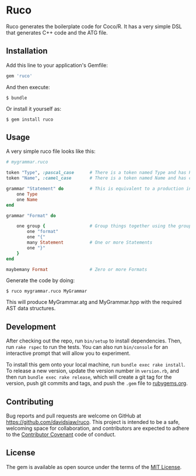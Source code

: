 # Ruco

Ruco generates the boilerplate code for Coco/R. It has a very simple DSL that generates C++ code and the ATG file.

## Installation

Add this line to your application's Gemfile:

```ruby
gem 'ruco'
```

And then execute:

    $ bundle

Or install it yourself as:

    $ gem install ruco

## Usage

A very simple ruco file looks like this:

```ruby
# mygrammar.ruco

token "Type", :pascal_case 		# There is a token named Type and has PascalCase
token "Name", :camel_case		# There is a token named Name and has camelCase

grammar "Statement" do 			# This is equivalent to a production in Coco/R
	one Type
	one Name
end

grammar "Format" do 

	one group {					# Group things together using the group method
		one "format" 
		one "{"
		many Statement 			# One or more Statements
		one "}"
	}
end

maybemany Format 				# Zero or more Formats
```

Generate the code by doing:

```
$ ruco mygrammar.ruco MyGrammar
```

This will produce MyGrammar.atg and MyGrammar.hpp with the required AST data structures.

## Development

After checking out the repo, run `bin/setup` to install dependencies. Then, run `rake rspec` to run the tests. You can also run `bin/console` for an interactive prompt that will allow you to experiment.

To install this gem onto your local machine, run `bundle exec rake install`. To release a new version, update the version number in `version.rb`, and then run `bundle exec rake release`, which will create a git tag for the version, push git commits and tags, and push the `.gem` file to [rubygems.org](https://rubygems.org).

## Contributing

Bug reports and pull requests are welcome on GitHub at https://github.com/davidsiaw/ruco. This project is intended to be a safe, welcoming space for collaboration, and contributors are expected to adhere to the [Contributor Covenant](contributor-covenant.org) code of conduct.


## License

The gem is available as open source under the terms of the [MIT License](http://opensource.org/licenses/MIT).

